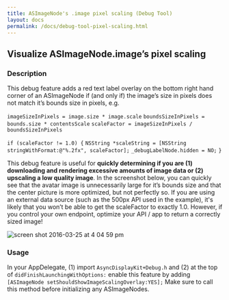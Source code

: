 ```yaml
---
title: ASImageNode's .image pixel scaling (Debug Tool)
layout: docs
permalink: /docs/debug-tool-pixel-scaling.html
---
```

## Visualize ASImageNode.image’s pixel scaling
### Description
This debug feature adds a red text label overlay on the bottom right hand corner of an ASImageNode if (and only if) the image’s size in pixels does not match it’s bounds size in pixels, e.g.

`imageSizeInPixels = image.size * image.scale`
`boundsSizeInPixels = bounds.size * contentsScale`
`scaleFactor = imageSizeInPixels / boundsSizeInPixels`

`if (scaleFactor != 1.0) {`
      `NSString *scaleString = [NSString stringWithFormat:@"%.2fx", scaleFactor];`
      `_debugLabelNode.hidden = NO;`
`}`

This debug feature is useful for **quickly determining if you are (1) downloading and rendering excessive amounts of image data or (2) upscaling a low quality image**. In the screenshot below, you can quickly see that the avatar image is unnecessarily large for it’s bounds size and that the center picture is more optimized, but not perfectly so. If you are using an external data source (such as the 500px API used in the example), it's likely that you won’t be able to get the scaleFactor to exactly 1.0. However, if you control your own endpoint, optimize your API / app to return a correctly sized image!

![screen shot 2016-03-25 at 4 04 59 pm](https://cloud.githubusercontent.com/assets/3419380/14056994/15561daa-f2b1-11e5-9606-59d54d2b5354.png)
### Usage
In your AppDelegate, (1) import `AsyncDisplayKit+Debug.h` and (2) at the top of `didFinishLaunchingWithOptions:` enable this feature by adding `[ASImageNode setShouldShowImageScalingOverlay:YES];` Make sure to call this method before initializing any ASImageNodes.
